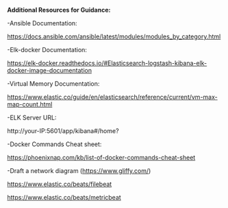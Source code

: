 **Additional Resources for Guidance:**

   -Ansible Documentation:

   https://docs.ansible.com/ansible/latest/modules/modules_by_category.html

     
   -Elk-docker Documentation: 

   https://elk-docker.readthedocs.io/#Elasticsearch-logstash-kibana-elk-docker-image-documentation

      
   -Virtual Memory Documentation: 

   https://www.elastic.co/guide/en/elasticsearch/reference/current/vm-max-map-count.html

      
   -ELK Server URL: 

   http://your-IP:5601/app/kibana#/home?

      
   -Docker Commands Cheat sheet: 

   https://phoenixnap.com/kb/list-of-docker-commands-cheat-sheet

  -Draft a network diagram (https://www.gliffy.com/)

  https://www.elastic.co/beats/filebeat 
   
  https://www.elastic.co/beats/metricbeat

